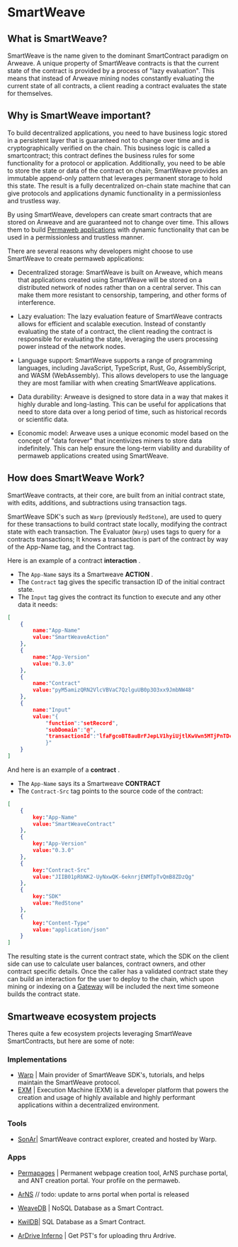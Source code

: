 # SmartWeave

## What is SmartWeave?

SmartWeave is the name given to the dominant SmartContract paradigm on Arweave. A unique property of SmartWeave contracts is that the current state of the contract is provided by a process of "lazy evaluation". This means that instead of Arweave mining nodes constantly evaluating the current state of all contracts, a client reading a contract evaluates the state for themselves.

## Why is SmartWeave important?

To build decentralized applications, you need to have business logic stored in a persistent layer that is guaranteed not to change over time and is cryptographically verified on the chain. This business logic is called a smartcontract; this contract defines the business rules for some functionality for a protocol or application. Additionally, you need to be able to store the state or data of the contract on chain; SmartWeave provides an immutable append-only pattern that leverages permanent storage to hold this state. The result is a fully decentralized on-chain state machine that can give protocols and applications dynamic functionality in a permissionless and trustless way.

By using SmartWeave, developers can create smart contracts that are stored on Arweave and are guaranteed not to change over time. This allows them to build [Permaweb applications](/concepts/permaweb-apps) with dynamic functionality that can be used in a permissionless and trustless manner.

There are several reasons why developers might choose to use SmartWeave to create permaweb applications:

- Decentralized storage: SmartWeave is built on Arweave, which means that applications created using SmartWeave will be stored on a distributed network of nodes rather than on a central server. This can make them more resistant to censorship, tampering, and other forms of interference.

- Lazy evaluation: The lazy evaluation feature of SmartWeave contracts allows for efficient and scalable execution. Instead of constantly evaluating the state of a contract, the client reading the contract is responsible for evaluating the state, leveraging the users processing power instead of the network nodes.

- Language support: SmartWeave supports a range of programming languages, including JavaScript, TypeScript, Rust, Go, AssemblyScript, and WASM (WebAssembly). This allows developers to use the language they are most familiar with when creating SmartWeave applications.

- Data durability: Arweave is designed to store data in a way that makes it highly durable and long-lasting. This can be useful for applications that need to store data over a long period of time, such as historical records or scientific data.

- Economic model: Arweave uses a unique economic model based on the concept of "data forever" that incentivizes miners to store data indefinitely. This can help ensure the long-term viability and durability of permaweb applications created using SmartWeave.

## How does SmartWeave Work?

SmartWeave contracts, at their core, are built from an initial contract state, with edits, additions, and subtractions using transaction tags. 

SmartWeave SDK's such as `Warp` (previously `RedStone`), are used to query for these transactions to build contract state locally, modifying the contract state with each transaction. The Evaluator (`Warp`) uses tags to query for a contracts transactions; It knows a transaction is part of the contract by way of the App-Name tag, and the Contract tag.  

Here is an example of a contract **interaction** .
- The `App-Name` says its a Smartweave **ACTION** . 
- The `Contract` tag gives the specific transaction ID of the initial contract state. 
- The `Input` tag gives the contract its function to execute and any other data it needs: 

```json
[
    {
        name:"App-Name"
        value:"SmartWeaveAction"
    },
    {
        name:"App-Version"
        value:"0.3.0"
    },
    {
        name:"Contract"
        value:"pyM5amizQRN2VlcVBVaC7QzlguUB0p3O3xx9JmbNW48"
    },
    {
        name:"Input"
        value:"{
            "function":"setRecord",
            "subDomain":"@",
            "transactionId":"lfaFgcoBT8auBrFJepLV1hyiUjtlKwVwn5MTjPnTDcs"
            }"
    }
]
```
And here is an example of a **contract** . 
- The `App-Name` says its a Smartweave **CONTRACT**
- The `Contract-Src` tag points to the source code of the contract:

```json
[
    {
        key:"App-Name"
        value:"SmartWeaveContract"
    },
    {
        key:"App-Version"
        value:"0.3.0"
    },
    {
        key:"Contract-Src"
        value:"JIIB01pRbNK2-UyNxwQK-6eknrjENMTpTvQmB8ZDzQg"
    },
    {
        key:"SDK"
        value:"RedStone"
    },
    {
        key:"Content-Type"
        value:"application/json"
    }
]
```

The resulting state is the current contract state, which the SDK on the client side can use to calculate user balances, contract owners, and other contract specific details. Once the caller has a validated contract state they can build an interaction for the user to deploy to the chain, which upon mining or indexing on a [Gateway](/concepts/gateways) will be included the next time someone builds the contract state. 

## Smartweave ecosystem projects

Theres quite a few ecosystem projects leveraging SmartWeave SmartContracts, but here are some of note:

### Implementations
- [Warp](https://warp.cc/) | Main provider of SmartWeave SDK's, tutorials, and helps maintain the SmartWeave protocol.
- [EXM](https://docs.exm.dev/) | Execution Machine (EXM) is a developer platform that powers the creation and usage of highly available and highly performant applications within a decentralized environment.

### Tools
- [SonAr](https://sonar.warp.cc/#/app/contracts)| SmartWeave contract explorer, created and hosted by Warp.

### Apps
- [Permapages](https://permapages.app/) | Permanent webpage creation tool, ArNS purchase portal, and ANT creation portal. Your profile on the permaweb.
- [ArNS](/concepts/arns.html) // todo: update to arns portal when portal is released
- [WeaveDB](https://weavedb.dev/) | NoSQL Database as a Smart Contract.
- [KwilDB](https://docs.kwil.com/)| SQL Database as a Smart Contract.







- [ArDrive Inferno](https://ardrive.io/inferno/) | Get PST's for uploading thru Ardrive. 

